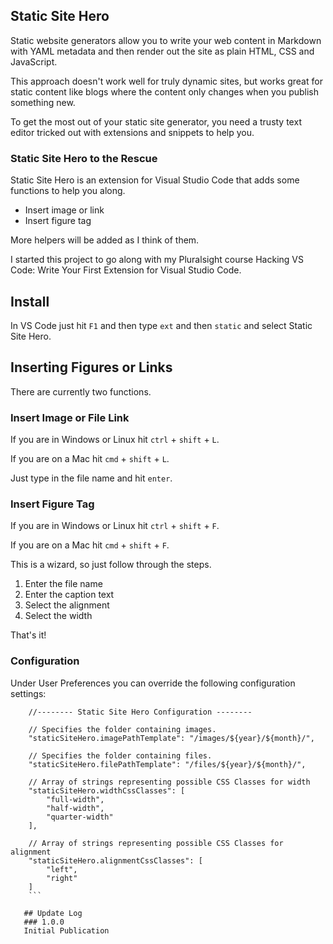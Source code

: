 ## Static Site Hero

Static website generators allow you to write your web content in Markdown with YAML metadata and then render out the site as plain HTML, CSS and JavaScript.

This approach doesn't work well for truly dynamic sites, but works great for static content like blogs where the content only changes when you publish something new.

To get the most out of your static site generator, you need a trusty text editor tricked out with extensions and snippets to help you.

### Static Site Hero to the Rescue

Static Site Hero is an extension for Visual Studio Code that adds some functions to help you along.

* Insert image or link
* Insert figure tag

More helpers will be added as I think of them.

I started this project to go along with my Pluralsight course Hacking VS Code: Write Your First Extension for Visual Studio Code.

## Install

In VS Code just hit `F1` and then type `ext` and then `static` and select Static Site Hero.

## Inserting Figures or Links

There are currently two functions.

### Insert Image or File Link

If you are in Windows or Linux hit `ctrl` + `shift` + `L`.

If you are on a Mac hit `cmd` + `shift` + `L`.

Just type in the file name and hit `enter`.

### Insert Figure Tag

If you are in Windows or Linux hit `ctrl` + `shift` + `F`.

If you are on a Mac hit `cmd` + `shift` + `F`.

This is a wizard, so just follow through the steps.

1. Enter the file name
1. Enter the caption text
1. Select the alignment
1. Select the width

That's it!

### Configuration

Under User Preferences you can override the following configuration settings:

```
	//-------- Static Site Hero Configuration --------

	// Specifies the folder containing images.
	"staticSiteHero.imagePathTemplate": "/images/${year}/${month}/",

	// Specifies the folder containing files.
	"staticSiteHero.filePathTemplate": "/files/${year}/${month}/",

	// Array of strings representing possible CSS Classes for width
	"staticSiteHero.widthCssClasses": [
		"full-width",
		"half-width",
		"quarter-width"
	],

	// Array of strings representing possible CSS Classes for alignment
	"staticSiteHero.alignmentCssClasses": [
		"left",
		"right"
	]
    ```

   ## Update Log
   ### 1.0.0
   Initial Publication